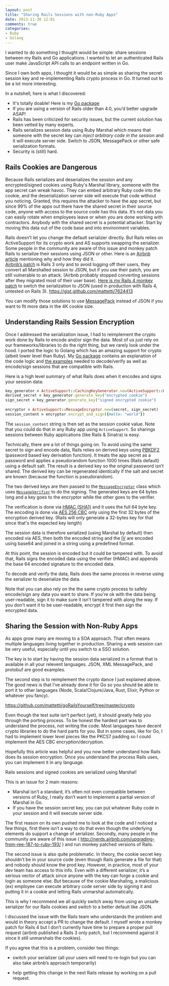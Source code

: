 ```yaml
---
layout: post
title: "Sharing Rails Sessions with non-Ruby Apps"
date: 2013-11-30 12:01
comments: true
categories: 
- Ruby
- Golang
---
```


I wanted to do something I thought would be simple: share sessions between my Rails and Go applications. I wanted to let an authenticated Rails user make JavaScript API calls to an endpoint written in Go. 

Since I own both apps, I thought it would be as simple as sharing the secret session key and re-implementing Rails crypto process in Go. It turned out to be a lot more interesting.

In a nutshell, here is what I discovered:

   * It's totally doable! Here is my [Go package](http://godoc.org/github.com/mattetti/goRailsYourself/crypto) 
   * If you are using a version of Rails older than 4.0, you’d better upgrade ASAP!
   * Rails has been criticized for security issues, but the current solution has been vetted by many experts.
   * Rails serializes session data using Ruby Marshal which means that someone with the secret key can *inject arbitrary code in the session* and it will execute server side. Switch to JSON, MessagePack or other safe serialization formats.
   * Security is (still) hard.

## Rails Cookies are Dangerous

Because Rails serializes and deserializes the session and any encrypted/signed cookies using Ruby's Marshal library, someone with the app secret can wreak havoc. They can embed arbitrary Ruby code into the cookie, and the deserialization server side will execute that code without you noticing. Granted, this requires the attacker to have the app secret, but since 99% of the apps out there have the shared secret in their source code, anyone with access to the source code has this data. It’s not data you can easily rotate when employees leave or when you are done working with contractors. Anybody with the shared secret is a potential attacker. Start by moving this data out of the code base and into environment variables.

Rails doesn’t let you change the default serializer directly. But Rails relies on ActiveSupport for its crypto work and AS supports swapping the serializer. Some people in the community are aware of this issue and monkey patch Rails to serialize their sessions using JSON or other. Here is an [Airbnb article](http://nerds.airbnb.com/upgrading-from-ree-187-to-ruby-193/) mentioning why and how they did it.  
[Airbnb’s patch](https://gist.github.com/jeffyip/4091166) is Rails 3 only and to avoid logging off their users, they convert all Marshalled session to JSON, but if you use their patch, you are still vulnerable to an attack. (Airbnb probably stopped converting sessions after they migrated most of their user base). 
[Here is my Rails 4 monkey patch](https://gist.github.com/mattetti/7624413
) to switch the serialization to JSON (used in production with Rails 4, untested on Rails 3). 
https://gist.github.com/mattetti/7624413

You can modify those solutions to use [MessagePack]( http://msgpack.org/) instead of JSON if you want to fit more data in the 4K cookie size. 

## Understanding Rails Session Encryption

Once I addressed the serialization issue, I had to reimplement the crypto work done by Rails to encode and/or sign the data.
Most of us just rely on our frameworks/libraries to do the right thing, but we rarely look under the hood. I ported the logic to Golang which has an amazing support for crypto (albeit lower level than Ruby).
My [Go package](http://godoc.org/github.com/mattetti/goRailsYourself/crypto)  contains an explanation of the code logic and [the examples](http://godoc.org/github.com/mattetti/goRailsYourself/crypto#pkg-examples) needed to decode/verify as well as encode/sign sessions that are compatible with Rails.

Here is a high level summary of what Rails does when it encodes and signs your session data:

```ruby
key_generator = ActiveSupport::CachingKeyGenerator.new(ActiveSupport::KeyGenerator.new(app_secret_key, iterations: 1000))
derived_secret = key_generator.generate_key("encrypted cookie")
sign_secret = key_generator.generate_key("signed encrypted cookie")
 
encryptor = ActiveSupport::MessageEncryptor.new(secret, sign_secret) 
session_content = encryptor.encrypt_and_sign({hello: "world"})
```

The `session_content` string is then set as the session cookie value.
Note that you could do that in any Ruby app using `ActiveSupport`. So sharings sessions between Ruby applications (like Rails & Sinatra) is easy.

Technically, there are a lot of things going on. To avoid using the same secret to sign and encode data, Rails relies on derived keys using [PBKDF2](http://en.wikipedia.org/wiki/PBKDF2) (password based key derivation function).
It treats the app secret as a password and applies a pseudorandom function 1000 times (Rails default) using a default salt. The result is a derived key so the original password isn’t shared. The derived key can be regenerated identically if the salt and secret are known (because the function is pseudorandom).

The two derived keys are then passed to the [`MessageEncryptor`](https://github.com/rails/rails/blob/master/activesupport/lib/active_support/message_encryptor.rb) class which uses [`MessageVerifier`](https://github.com/rails/rails/blob/master/activesupport/lib/active_support/message_verifier.rb) to do the signing. The generated keys are 64 bytes long and a key goes to the encryptor while the other goes to the verifier.

The verification is done via [HMAC (SHA1)](http://en.wikipedia.org/wiki/Hash-based_message_authentication_code) and it uses the full 64 byte key.
The encoding is done via [AES 256 CBC](http://en.wikipedia.org/wiki/Advanced_Encryption_Standard) only using the first 32 bytes of the encryption derived key. (Rails will only generate a 32-bytes key for that since that's the expected key length)

The session data is therefore serialized (using Marshal by default) then encoded via AES, then both the encoded string and the [IV](http://en.wikipedia.org/wiki/Initialization_vector) are encoded using base64 and joined in a string using a predefined format.

At this point, the session is encoded but it could be tampered with. To avoid that, Rails signs the encoded data using the verifier (HMAC) and appends the base 64 encoded signature to the encoded data. 

To decode and verify the data, Rails does the same process in reverse using the serializer to deserialize the data.

Note that you can also rely on the the same crypto process to safely encode/sign any data you want to share. If you're ok with the data being user-readable, sign it to make sure it isn't tampered with along the way. If you don't want it to be user-readable, encrypt it first then sign the encrypted data.

## Sharing the Session with Non-Ruby Apps

As apps grow many are moving to a SOA approach. That often means multiple languages living together in production. Sharing a web session can be very useful, especially until you switch to a SSO solution.

The key is to start by having the session data serialized in a format that is available in all your relevent languages. JSON, XML MessagePack, and protobuf are good examples.

The second step is to reimplement the crypto dance I just explained above. The good news is that I’ve already done it for Go so you should be able to port it to other languages (Node, Scala/Clojure/Java, Rust, Elixir, Python or whatever you fancy).

https://github.com/mattetti/goRailsYourself/tree/master/crypto

Even though the test suite isn’t perfect (yet), it should greatly help you through the porting process. To be honest the hardest part was to understand the process, not writing the code. Most languages have decent crypto libraries to do the hard parts for you. But in some cases, like for Go, I had to implement lower level pieces like the PKCS7 padding so I could implement the AES CBC encryption/decryption.

Hopefully this article was helpful and you now better understand how Rails does its session encryption. Once you understand the process Rails uses, you can implement it in any language.

















Rails sessions and signed cookies are serialized using Marshal!

This is an issue for 2 main reasons:


   * Marshal isn’t a standard, it’s often not even compatible between versions of Ruby, I really don’t want to implement a partial version of Marshal in Go.
   * If you have the session secret key, you can put whatever Ruby code in your session and it will execute server side.


The first reason on its own pushed me to look at the code and I noticed a few things, first there isn’t a way to do that even though the underlying elements do support a change of serializer. Secondly, many people in the community are aware of this issue ( http://nerds.airbnb.com/upgrading-from-ree-187-to-ruby-193/ ) and run monkey patched versions of Rails.

The second issue is also quite problematic. In theory, the cookie secret key shouldn’t be in your source code (even though Rails generate a file for that) and nobody should know the prod key. However, in practice, most of your dev team has access to this info. Even with a different serializer, it’s a serious vector of attack since anyone with the key can forge a cookie and login as someone else. But because of the cookie Marshaling, a malicious (ex) employee can execute arbitrary code server side by signing it and putting it in a cookie and letting Rails unmarshal automatically.

This is why I recommend we all quickly switch away from using an unsafe serializer for our Rails cookies and switch to a better default like JSON.

I discussed the issue with the Rails team who understands the problem and would in theory accept a PR to change the default. 
I myself wrote a monkey patch for Rails 4  but I don’t currently have time to prepare a proper pull request (airbnb published a Rails 3 only patch, but I recommend against it since it still unmarshals the cookies).


If you agree that this is a problem, consider two things: 


   * switch your serializer (all your users will need to re-login but you can also take airbnb’s approach temporarily) 

   * help getting this change in the next Rails release by working on a pull request.

